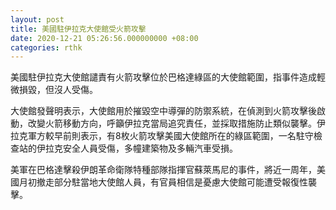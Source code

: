 ```yaml
---
layout: post
title: 美國駐伊拉克大使館受火箭攻擊
date: 2020-12-21 05:26:56.000000000 +08:00
categories: rthk
---
```


美國駐伊拉克大使館譴責有火箭攻擊位於巴格達綠區的大使館範圍，指事件造成輕微損毀，但沒人受傷。

大使館發聲明表示，大使館用於摧毀空中導彈的防禦系統，在偵測到火箭攻擊後啟動，改變火箭移動方向，呼籲伊拉克當局追究責任，並採取措施防止類似襲擊。伊拉克軍方較早前則表示，有8枚火箭攻擊美國大使館所在的綠區範圍，一名駐守檢查站的伊拉克安全人員受傷，多幢建築物及多輛汽車受損。

美軍在巴格達擊殺伊朗革命衛隊特種部隊指揮官蘇萊馬尼的事件，將近一周年，美國月初撤走部分駐當地大使館人員，有官員相信是憂慮大使館可能遭受報復性襲擊。
